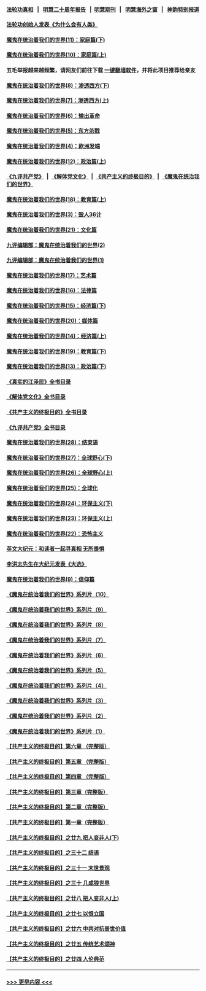#### [法轮功真相](https://github.com/gfw-breaker/truth/blob/master/README.md?t=0) &nbsp;&nbsp;|&nbsp;&nbsp; [明慧二十周年报告](https://github.com/gfw-breaker/mh-reports/blob/master/README.md?t=0) &nbsp;&nbsp;|&nbsp;&nbsp;[明慧期刊](https://github.com/gfw-breaker/mh-qikan) &nbsp;&nbsp;|&nbsp;&nbsp; [明慧海外之窗](https://github.com/gfw-breaker/mh-news/blob/master/README.md?t=0) &nbsp;&nbsp;|&nbsp;&nbsp; [神韵特别报道](https://github.com/gfw-breaker/mh-news/blob/master/shenyun.md?t=0)
#### [法轮功创始人发表《为什么会有人类》](../pages/nsc422/n13912117.md?t=03050343) 
#### [魔鬼在统治着我们的世界(11)：家庭篇(下)](../pages/nsc422/n10440961.md?t=03050343) 
#### [魔鬼在统治着我们的世界(10)：家庭篇(上)](../pages/nsc422/n10435448.md?t=03050343) 
#### 五毛举报越来越频繁，请网友们前往下载 [一键翻墙软件](https://github.com/gfw-breaker/ssr-accounts)，并将此项目推荐给亲友
#### [魔鬼在统治着我们的世界(8)：渗透西方(下)](../pages/nsc422/n10429603.md?t=03050343) 
#### [魔鬼在统治着我们的世界(7)：渗透西方(上)](../pages/nsc422/n10426013.md?t=03050343) 
#### [魔鬼在统治着我们的世界(6)：输出革命](../pages/nsc422/n10421536.md?t=03050343) 
#### [魔鬼在统治着我们的世界(5)：东方杀戮](../pages/nsc422/n10417707.md?t=03050343) 
#### [魔鬼在统治着我们的世界(4)：欧洲发端](../pages/nsc422/n10414890.md?t=03050343) 
#### [魔鬼在统治着我们的世界(12)：政治篇(上)](../pages/nsc422/n10444576.md?t=03050343) 
#### [《九评共产党》](https://github.com/begood0513/9ping.md/blob/master/README.md) &nbsp;|&nbsp; [《解体党文化》](../../../../jtdwh.md/blob/master/README.md)  &nbsp;|&nbsp; [《共产主义的终极目的》](../../../../gczydzjmd.md/blob/master/README.md) &nbsp;|&nbsp; [《魔鬼在统治我们的世界》](../../../../mgztzwmdsj.md/blob/master/README.md) 
#### [魔鬼在统治着我们的世界(18)：教育篇(上)](../pages/nsc422/n10526970.md?t=03050343) 
#### [魔鬼在统治着我们的世界(3)：毁人36计](../pages/nsc422/n10411583.md?t=03050343) 
#### [魔鬼在统治着我们的世界(21)：文化篇](../pages/nsc422/n10597706.md?t=03050343) 
#### [九评编辑部：魔鬼在统治着我们的世界(2)](../pages/nsc422/n10410036.md?t=03050343) 
#### [九评编辑部：魔鬼在统治着我们的世界(1)](../pages/nsc422/n10406825.md?t=03050343) 
#### [魔鬼在统治着我们的世界(17)：艺术篇](../pages/nsc422/n10499093.md?t=03050343) 
#### [魔鬼在统治着我们的世界(16)：法律篇](../pages/nsc422/n10485969.md?t=03050343) 
#### [魔鬼在统治着我们的世界(15)：经济篇(下)](../pages/nsc422/n10469975.md?t=03050343) 
#### [魔鬼在统治着我们的世界(20)：媒体篇](../pages/nsc422/n10586579.md?t=03050343) 
#### [魔鬼在统治着我们的世界(14)：经济篇(上)](../pages/nsc422/n10457370.md?t=03050343) 
#### [魔鬼在统治着我们的世界(19)：教育篇(下)](../pages/nsc422/n10564808.md?t=03050343) 
#### [魔鬼在统治着我们的世界(13)：政治篇(下)](../pages/nsc422/n10448270.md?t=03050343) 
#### [《真实的江泽民》全书目录](../pages/nsc422/n13721399.md?t=03050343) 
#### [《解体党文化》全书目录](../pages/nsc422/n13721157.md?t=03050343) 
#### [《共产主义的终极目的》全书目录](../pages/nsc422/n13721048.md?t=03050343) 
#### [《九评共产党》全书目录](../pages/nsc422/n13708085.md?t=03050343) 
#### [魔鬼在统治着我们的世界(28)：结束语](../pages/nsc422/n10936246.md?t=03050343) 
#### [魔鬼在统治着我们的世界(27)：全球野心(下)](../pages/nsc422/n10928319.md?t=03050343) 
#### [魔鬼在统治着我们的世界(26)：全球野心(上)](../pages/nsc422/n10900318.md?t=03050343) 
#### [魔鬼在统治着我们的世界(25)：全球化](../pages/nsc422/n10788205.md?t=03050343) 
#### [魔鬼在统治着我们的世界(24)：环保主义(下)](../pages/nsc422/n10695307.md?t=03050343) 
#### [魔鬼在统治着我们的世界(23)：环保主义(上)](../pages/nsc422/n10688613.md?t=03050343) 
#### [魔鬼在统治着我们的世界(22)：恐怖主义](../pages/nsc422/n10614727.md?t=03050343) 
#### [英文大纪元：和读者一起寻真相 无所畏惧](../pages/nsc422/n12542027.md?t=03050343) 
#### [李洪志先生在大纪元发表《大选》](../pages/nsc422/n12534746.md?t=03050343) 
#### [魔鬼在统治着我们的世界(9)：信仰篇](../pages/nsc422/n10432159.md?t=03050343) 
#### [《魔鬼在统治着我们的世界》系列片（10）](../pages/nsc422/n12292670.md?t=03050343) 
#### [《魔鬼在统治着我们的世界》系列片（9）](../pages/nsc422/n12290859.md?t=03050343) 
#### [《魔鬼在统治着我们的世界》系列片（8）](../pages/nsc422/n12287445.md?t=03050343) 
#### [《魔鬼在统治着我们的世界》系列片（7）](../pages/nsc422/n12283425.md?t=03050343) 
#### [《魔鬼在统治着我们的世界》系列片（6）](../pages/nsc422/n12282314.md?t=03050343) 
#### [《魔鬼在统治着我们的世界》系列片（5）](../pages/nsc422/n12281419.md?t=03050343) 
#### [《魔鬼在统治着我们的世界》系列片（4）](../pages/nsc422/n12274024.md?t=03050343) 
#### [《魔鬼在统治着我们的世界》系列片（3）](../pages/nsc422/n12271322.md?t=03050343) 
#### [《魔鬼在统治着我们的世界》系列片（2）](../pages/nsc422/n12269049.md?t=03050343) 
#### [《魔鬼在统治着我们的世界》系列片（1）](../pages/nsc422/n12267575.md?t=03050343) 
#### [【共产主义的终极目的】第六章 （完整版）](../pages/nsc422/n11428913.md?t=03050343) 
#### [【共产主义的终极目的】第五章 （完整版）](../pages/nsc422/n11428912.md?t=03050343) 
#### [【共产主义的终极目的】第四章 （完整版）](../pages/nsc422/n11428907.md?t=03050343) 
#### [【共产主义的终极目的】第三章（完整版）](../pages/nsc422/n11428848.md?t=03050343) 
#### [【共产主义的终极目的】第二章（完整版）](../pages/nsc422/n11428831.md?t=03050343) 
#### [【共产主义的终极目的】第一章（完整版）](../pages/nsc422/n11417651.md?t=03050343) 
#### [【共产主义的终极目的】之廿九 把人变非人(下)](../pages/nsc422/n11344140.md?t=03050343) 
#### [【共产主义的终极目的】之三十二 结语](../pages/nsc422/n11360535.md?t=03050343) 
#### [【共产主义的终极目的】之三十一 末世景观](../pages/nsc422/n11351129.md?t=03050343) 
#### [【共产主义的终极目的】之三十 几成狼世界](../pages/nsc422/n11348280.md?t=03050343) 
#### [【共产主义的终极目的】之廿八 把人变非人(上)](../pages/nsc422/n11340492.md?t=03050343) 
#### [【共产主义的终极目的】之廿七 以恨立国](../pages/nsc422/n11336944.md?t=03050343) 
#### [【共产主义的终极目的】之廿六 中共对抗普世价值](../pages/nsc422/n11324785.md?t=03050343) 
#### [【共产主义的终极目的】之廿五 传统艺术颂神](../pages/nsc422/n11296396.md?t=03050343) 
#### [【共产主义的终极目的】之廿四 人伦典范](../pages/nsc422/n11296397.md?t=03050343) 

----
#### [ >>> 更早内容 <<< ](../indexes/nsc422-earlier.md)
